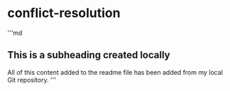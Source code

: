 # conflict-resolution
'''md
## This is a subheading created locally

All of this content added to the readme file has been added from my local Git repository.
'''